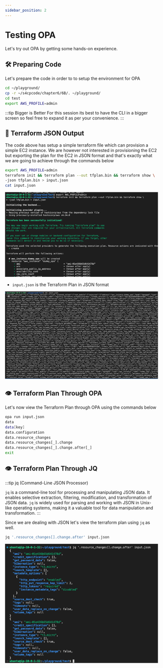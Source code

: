 ```yaml
---
sidebar_position: 2
---
```


# Testing OPA

Let's try out OPA by getting some hands-on experience.

## 🛠️ Preparing Code

Let's prepare the code in order to to setup the environment for OPA

```bash
cd ~/playground/
cp -r ~/s4cpcode/chapter6/6B/. ~/playground/
cd test
export AWS_PROFILE=admin
```

:::tip Bigger is Better
For this session its best to have the CLI in a bigger screen so feel free to expand it as per your convenience.
:::

## 📜 Terraform JSON Output

The code above has setup a simple terraform file which can provision a simple EC2 instance. We are however not interested in provisioning the EC2 but exporting the plan for the EC2 in JSON format and that's exactly what we are going to achieve through the commands below

```bash
export AWS_PROFILE=admin
terraform init && terraform plan --out tfplan.bin && terraform show \
-json tfplan.bin > input.json
cat input.json
```

![](img/6B_1.png)

- `input.json` is the Terraform Plan in JSON format

![](img/input_json.png)

## 👁️ Terraform Plan Through OPA

Let's now view the Terraform Plan through OPA using the commands below

```bash
opa run input.json
data
data[key]
data.configuration
data.resource_changes
data.resource_changes[_].change
data.resource_changes[_].change.after[_]
exit
```

## 👁️ Terraform Plan Through JQ

:::tip jq (Command-Line JSON Processor)

`jq` is a command-line tool for processing and manipulating JSON data. It enables selective extraction, filtering, modification, and transformation of JSON data. `jq` is widely used for parsing and working with JSON in Unix-like operating systems, making it a valuable tool for data manipulation and transformation.
:::

Since we are dealing with JSON let's view the terraform plan using `jq` as well.


```bash
jq '.resource_changes[].change.after' input.json
```

![](img/6B_2.png)

